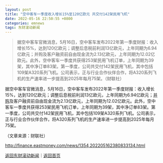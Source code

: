 ```yaml
---
layout: post
title: "空中客车一季度收入增长15%至120亿欧元 共交付142架民用飞机"
date: 2022-05-16 22:50:55 +0800
categories: emnews
tags: 东财滚动新闻
---
```

> 据空中客车官微消息，5月16日，空中客车发布2022年第一季度财报：收入增长15%，达到120亿欧元；调整后息税前利润13亿欧元，上年同期为6.94亿欧元；并购及客户融资前自由现金流为2.13亿欧元，上年同期为12.02亿欧元。此外，空中客车一季度共获得253架民用飞机订单，上年同期为39架，其中净订单83架。第一季度，公司共交付142架民用飞机，其中包括109架A320系列飞机。公司表示，正与行业合作伙伴合作，将A320系列飞机的生产速率进一步提高到2025年每月75架。（财联社）

<p>据空中客车官微消息，5月16日，空中客车发布2022年第一季度财报：收入增长15%，达到120亿欧元；调整后息税前利润13亿欧元，上年同期为6.94亿欧元；<span id="Info.3270"><a href="http://data.eastmoney.com/bgcz/" class="infokey">并购</a></span>及客户融资前自由现金流为2.13亿欧元，上年同期为12.02亿欧元。此外，空中客车一季度共获得253架民用飞机订单，上年同期为39架，其中净订单83架。第一季度，公司共交付142架民用飞机，其中包括109架A320系列飞机。公司表示，正与行业合作伙伴合作，将A320系列飞机的生产速率进一步提高到2025年每月75架。 </p><p class="em_media">（文章来源：财联社）</p>

<http://finance.eastmoney.com/news/1354,202205162380833134.html>

[返回东财滚动新闻](//finews.withounder.com/emnews/)｜[返回首页](//finews.withounder.com/)